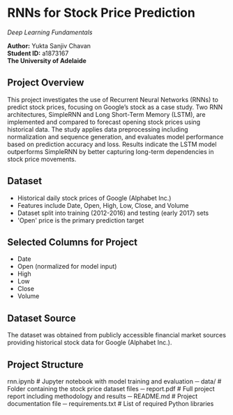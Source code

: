 # RNNs for Stock Price Prediction  
*Deep Learning Fundamentals*  

**Author:** Yukta Sanjiv Chavan  
**Student ID:** a1873167  
**The University of Adelaide**  

## Project Overview  
This project investigates the use of Recurrent Neural Networks (RNNs) to predict stock prices, focusing on Google’s stock as a case study. Two RNN architectures, SimpleRNN and Long Short-Term Memory (LSTM), are implemented and compared to forecast opening stock prices using historical data. The study applies data preprocessing including normalization and sequence generation, and evaluates model performance based on prediction accuracy and loss. Results indicate the LSTM model outperforms SimpleRNN by better capturing long-term dependencies in stock price movements.


## Dataset  
- Historical daily stock prices of Google (Alphabet Inc.)  
- Features include Date, Open, High, Low, Close, and Volume  
- Dataset split into training (2012-2016) and testing (early 2017) sets  
- 'Open' price is the primary prediction target  

## Selected Columns for Project  
- Date  
- Open (normalized for model input)  
- High  
- Low  
- Close  
- Volume  

## Dataset Source  
The dataset was obtained from publicly accessible financial market sources providing historical stock data for Google (Alphabet Inc.).

## Project Structure  
rnn.ipynb # Jupyter notebook with model training and evaluation
─ data/ # Folder containing the stock price dataset files
─ report.pdf # Full project report including methodology and results
─ README.md # Project documentation file
─ requirements.txt # List of required Python libraries
